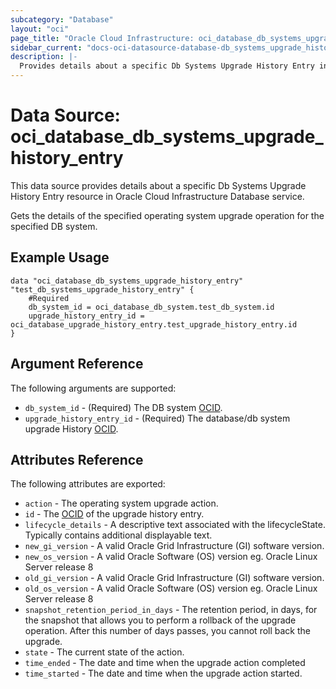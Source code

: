 ```yaml
---
subcategory: "Database"
layout: "oci"
page_title: "Oracle Cloud Infrastructure: oci_database_db_systems_upgrade_history_entry"
sidebar_current: "docs-oci-datasource-database-db_systems_upgrade_history_entry"
description: |-
  Provides details about a specific Db Systems Upgrade History Entry in Oracle Cloud Infrastructure Database service
---
```


# Data Source: oci_database_db_systems_upgrade_history_entry
This data source provides details about a specific Db Systems Upgrade History Entry resource in Oracle Cloud Infrastructure Database service.

Gets the details of the specified operating system upgrade operation for the specified DB system.


## Example Usage

```hcl
data "oci_database_db_systems_upgrade_history_entry" "test_db_systems_upgrade_history_entry" {
	#Required
	db_system_id = oci_database_db_system.test_db_system.id
	upgrade_history_entry_id = oci_database_upgrade_history_entry.test_upgrade_history_entry.id
}
```

## Argument Reference

The following arguments are supported:

* `db_system_id` - (Required) The DB system [OCID](https://docs.cloud.oracle.com/iaas/Content/General/Concepts/identifiers.htm).
* `upgrade_history_entry_id` - (Required) The database/db system upgrade History [OCID](https://docs.cloud.oracle.com/iaas/Content/General/Concepts/identifiers.htm).


## Attributes Reference

The following attributes are exported:

* `action` - The operating system upgrade action.
* `id` - The [OCID](https://docs.cloud.oracle.com/iaas/Content/General/Concepts/identifiers.htm) of the upgrade history entry.
* `lifecycle_details` - A descriptive text associated with the lifecycleState. Typically contains additional displayable text. 
* `new_gi_version` - A valid Oracle Grid Infrastructure (GI) software version.
* `new_os_version` - A valid Oracle Software (OS) version eg. Oracle Linux Server release 8
* `old_gi_version` - A valid Oracle Grid Infrastructure (GI) software version.
* `old_os_version` - A valid Oracle Software (OS) version eg. Oracle Linux Server release 8
* `snapshot_retention_period_in_days` - The retention period, in days, for the snapshot that allows you to perform a rollback of the upgrade operation. After this number of days passes, you cannot roll back the upgrade.
* `state` - The current state of the action.
* `time_ended` - The date and time when the upgrade action completed
* `time_started` - The date and time when the upgrade action started.

